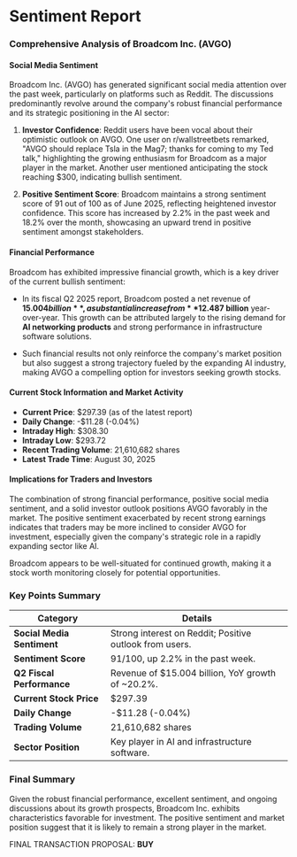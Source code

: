 # Sentiment Report

### Comprehensive Analysis of Broadcom Inc. (AVGO)

#### Social Media Sentiment
Broadcom Inc. (AVGO) has generated significant social media attention over the past week, particularly on platforms such as Reddit. The discussions predominantly revolve around the company's robust financial performance and its strategic positioning in the AI sector:

1. **Investor Confidence**: Reddit users have been vocal about their optimistic outlook on AVGO. One user on r/wallstreetbets remarked, "AVGO should replace Tsla in the Mag7; thanks for coming to my Ted talk," highlighting the growing enthusiasm for Broadcom as a major player in the market. Another user mentioned anticipating the stock reaching $300, indicating bullish sentiment.

2. **Positive Sentiment Score**: Broadcom maintains a strong sentiment score of 91 out of 100 as of June 2025, reflecting heightened investor confidence. This score has increased by 2.2% in the past week and 18.2% over the month, showcasing an upward trend in positive sentiment amongst stakeholders.

#### Financial Performance
Broadcom has exhibited impressive financial growth, which is a key driver of the current bullish sentiment:

- In its fiscal Q2 2025 report, Broadcom posted a net revenue of **$15.004 billion**, a substantial increase from **$12.487 billion** year-over-year. This growth can be attributed largely to the rising demand for **AI networking products** and strong performance in infrastructure software solutions.

- Such financial results not only reinforce the company's market position but also suggest a strong trajectory fueled by the expanding AI industry, making AVGO a compelling option for investors seeking growth stocks.

#### Current Stock Information and Market Activity
- **Current Price**: $297.39 (as of the latest report)
- **Daily Change**: -$11.28 (-0.04%)
- **Intraday High**: $308.30
- **Intraday Low**: $293.72
- **Recent Trading Volume**: 21,610,682 shares
- **Latest Trade Time**: August 30, 2025

#### Implications for Traders and Investors
The combination of strong financial performance, positive social media sentiment, and a solid investor outlook positions AVGO favorably in the market. The positive sentiment exacerbated by recent strong earnings indicates that traders may be more inclined to consider AVGO for investment, especially given the company's strategic role in a rapidly expanding sector like AI.

Broadcom appears to be well-situated for continued growth, making it a stock worth monitoring closely for potential opportunities.

### Key Points Summary

| **Category**                | **Details**                               |
|-----------------------------|-------------------------------------------|
| **Social Media Sentiment**  | Strong interest on Reddit; Positive outlook from users. |
| **Sentiment Score**         | 91/100, up 2.2% in the past week.     |
| **Q2 Fiscal Performance**   | Revenue of $15.004 billion, YoY growth of ~20.2%. |
| **Current Stock Price**     | $297.39                                  |
| **Daily Change**            | -$11.28 (-0.04%)                         |
| **Trading Volume**          | 21,610,682 shares                        |
| **Sector Position**         | Key player in AI and infrastructure software. |

### Final Summary
Given the robust financial performance, excellent sentiment, and ongoing discussions about its growth prospects, Broadcom Inc. exhibits characteristics favorable for investment. The positive sentiment and market position suggest that it is likely to remain a strong player in the market.

FINAL TRANSACTION PROPOSAL: **BUY**
